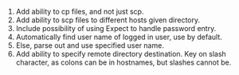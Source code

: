 1. Add ability to cp files, and not just scp.
2. Add ability to scp files to different hosts given directory.
3. Include possibility of using Expect to handle password entry.
4. Automatically find user name of logged in user, use by default.
5. Else, parse out and use specified user name.
6. Add ability to specify remote directory destination. Key on slash character, as colons can be in hostnames, but slashes cannot be.
